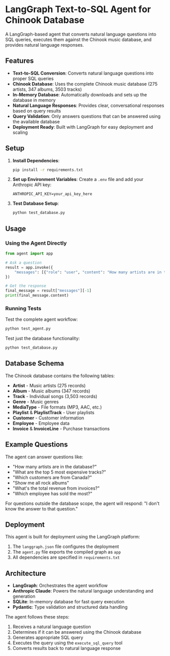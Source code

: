 # LangGraph Text-to-SQL Agent for Chinook Database

A LangGraph-based agent that converts natural language questions into SQL queries, executes them against the Chinook music database, and provides natural language responses.

## Features

- **Text-to-SQL Conversion**: Converts natural language questions into proper SQL queries
- **Chinook Database**: Uses the complete Chinook music database (275 artists, 347 albums, 3503 tracks)
- **In-Memory Database**: Automatically downloads and sets up the database in memory
- **Natural Language Responses**: Provides clear, conversational responses based on query results
- **Query Validation**: Only answers questions that can be answered using the available database
- **Deployment Ready**: Built with LangGraph for easy deployment and scaling

## Setup

1. **Install Dependencies**:
   ```bash
   pip install -r requirements.txt
   ```

2. **Set up Environment Variables**:
   Create a `.env` file and add your Anthropic API key:
   ```
   ANTHROPIC_API_KEY=your_api_key_here
   ```

3. **Test Database Setup**:
   ```bash
   python test_database.py
   ```

## Usage

### Using the Agent Directly

```python
from agent import app

# Ask a question
result = app.invoke({
    "messages": [{"role": "user", "content": "How many artists are in the database?"}]
})

# Get the response
final_message = result["messages"][-1]
print(final_message.content)
```

### Running Tests

Test the complete agent workflow:
```bash
python test_agent.py
```

Test just the database functionality:
```bash
python test_database.py  
```

## Database Schema

The Chinook database contains the following tables:

- **Artist** - Music artists (275 records)
- **Album** - Music albums (347 records)  
- **Track** - Individual songs (3,503 records)
- **Genre** - Music genres
- **MediaType** - File formats (MP3, AAC, etc.)
- **Playlist** & **PlaylistTrack** - User playlists
- **Customer** - Customer information
- **Employee** - Employee data
- **Invoice** & **InvoiceLine** - Purchase transactions

## Example Questions

The agent can answer questions like:

- "How many artists are in the database?"
- "What are the top 5 most expensive tracks?"
- "Which customers are from Canada?"
- "Show me all rock albums"
- "What's the total revenue from invoices?"
- "Which employee has sold the most?"

For questions outside the database scope, the agent will respond: "I don't know the answer to that question."

## Deployment

This agent is built for deployment using the LangGraph platform:

1. The `langgraph.json` file configures the deployment
2. The `agent.py` file exports the compiled graph as `app`
3. All dependencies are specified in `requirements.txt`

## Architecture

- **LangGraph**: Orchestrates the agent workflow
- **Anthropic Claude**: Powers the natural language understanding and generation
- **SQLite**: In-memory database for fast query execution
- **Pydantic**: Type validation and structured data handling

The agent follows these steps:
1. Receives a natural language question
2. Determines if it can be answered using the Chinook database
3. Generates appropriate SQL query
4. Executes the query using the `execute_sql_query` tool
5. Converts results back to natural language response

